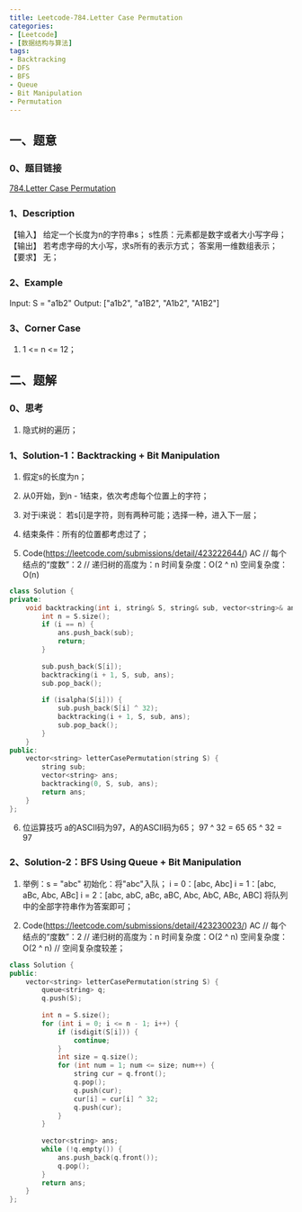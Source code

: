```yaml
---
title: Leetcode-784.Letter Case Permutation
categories: 
- [Leetcode]
- [数据结构与算法]
tags: 
- Backtracking
- DFS
- BFS
- Queue
- Bit Manipulation
- Permutation
---
```


## 一、题意

### 0、题目链接
[784.Letter Case Permutation](https://leetcode.com/problems/letter-case-permutation/)

### 1、Description
【输入】
给定一个长度为n的字符串s；
s性质：元素都是数字或者大小写字母；
【输出】
若考虑字母的大小写，求s所有的表示方式；
答案用一维数组表示；
【要求】
无；

### 2、Example
Input: S = "a1b2"
Output: ["a1b2", "a1B2", "A1b2", "A1B2"]

<!-- more -->

### 3、Corner Case
1. 1 <= n <= 12；

## 二、题解

### 0、思考
1. 隐式树的遍历；

### 1、Solution-1：Backtracking + Bit Manipulation
1. 假定s的长度为n；

2. 从0开始，到n - 1结束，依次考虑每个位置上的字符；

3. 对于i来说：
若s[i]是字符，则有两种可能；选择一种，进入下一层；

4. 结束条件：所有的位置都考虑过了；

5. Code(https://leetcode.com/submissions/detail/423222644/)
AC
// 每个结点的“度数”：2
// 递归树的高度为：n
时间复杂度：O(2 ^ n)
空间复杂度：O(n)
```C++
class Solution {
private:
    void backtracking(int i, string& S, string& sub, vector<string>& ans) {
        int n = S.size();
        if (i == n) {
            ans.push_back(sub);
            return;
        }
        
        sub.push_back(S[i]);
        backtracking(i + 1, S, sub, ans);
        sub.pop_back();
        
        if (isalpha(S[i])) {
            sub.push_back(S[i] ^ 32);
            backtracking(i + 1, S, sub, ans);
            sub.pop_back();
        }
    }
public:
    vector<string> letterCasePermutation(string S) {
        string sub;
        vector<string> ans;
        backtracking(0, S, sub, ans);
        return ans;
    }
};
```

6. 位运算技巧
a的ASCII码为97，A的ASCII码为65；
97 ^ 32 = 65
65 ^ 32 = 97

### 2、Solution-2：BFS Using Queue + Bit Manipulation
1. 举例：s = "abc"
初始化：将"abc"入队；
i = 0：[abc, Abc]
i = 1：[abc, aBc, Abc, ABc]
i = 2：[abc, abC, aBc, aBC, Abc, AbC, ABc, ABC]
将队列中的全部字符串作为答案即可；

2. Code(https://leetcode.com/submissions/detail/423230023/)
AC
// 每个结点的“度数”：2
// 递归树的高度为：n
时间复杂度：O(2 ^ n)
空间复杂度：O(2 ^ n) // 空间复杂度较差；
```C++
class Solution {
public:
    vector<string> letterCasePermutation(string S) {
        queue<string> q;
        q.push(S);
        
        int n = S.size();
        for (int i = 0; i <= n - 1; i++) {
            if (isdigit(S[i])) {
                continue;
            }
            int size = q.size();
            for (int num = 1; num <= size; num++) {
                string cur = q.front();
                q.pop();
                q.push(cur);
                cur[i] = cur[i] ^ 32;
                q.push(cur);
            }
        }
        
        vector<string> ans;
        while (!q.empty()) {
            ans.push_back(q.front());
            q.pop();
        }
        return ans;
    }
};
```